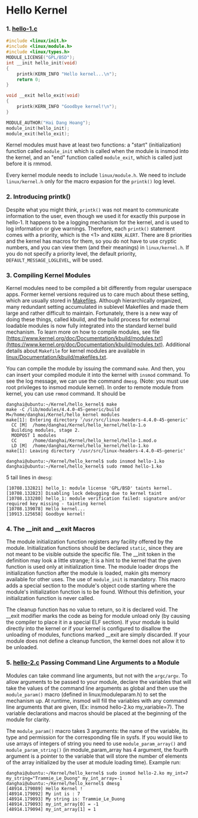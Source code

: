 # Hello Kernel

### 1. [hello-1.c](https://github.com/danghai/kernel/blob/master/hello_kernel/hello-1.c)

```c
#include <linux/init.h>
#include <linux/module.h>
#include <linux/types.h>
MODULE_LICENSE("GPL/BSD");
int __init hello_init(void)
{
    printk(KERN_INFO "Hello kernel...\n");
    return 0;
}

void __exit hello_exit(void)
{
    printk(KERN_INFO "Goodbye kernel!\n");
}

MODULE_AUTHOR("Hai Dang Hoang");
module_init(hello_init);
module_exit(hello_exit);
```

Kernel modules must have at least two functions: a "start" (initialization) function called `module_init` which is called when the module is insmod into the kernel, and an "end" function called `module_exit`, which is called just before it is rmmod.

Every kernel module needs to include `linux/module.h`. We need to include `linux/kernel.h` only for the macro expasion for the `printk()` log level.

### 2. Introducing printk()

Despite what you might think, `printk()` was not meant to communicate information to the user, even though we used it for exactly this purpose in hello-1. It happens to be a logging mechanism for the kernel, and is used to log information or give warnings. Therefore, each `printk()` statement comes with a priority, which is the <1> and `KERN_ALERT`. There are 8 priorities and the kernel has macros for them, so you do not have to use cryptic numbers, and you can view them (and their meanings) in `linux/kernel.h`. If you do not specify a priority level, the default priority, `DEFAULT_MESSAGE_LOGLEVEL`, will be used.

### 3. Compiling Kernel Modules

Kernel modules need to be compiled a bit differently from regular userspace apps. Former kernel versions required us to care much about these  setting, which are usually stored in [Makefiles](https://github.com/danghai/Kernel/blob/master/hello_kernel/Makefile). Although hierarchically organized, many redundant setting accumulated in sublevel Makefiles and made them large and rather difficult to maintain. Fortunately, there is a new way of doing these things, called kbuild, and the build process for external loadable modules is now fully integrated into the standard kernel build mechanism. To learn more on how to compile modules, see file [https://www.kernel.org/doc/Documentation/kbuild/modules.txt](https://www.kernel.org/doc/Documentation/kbuild/modules.txt). Additional details about `Makefile` for kernel modules are available in [linux/Documentation/kbuild/makefiles.txt](linux/Documentation/kbuild/makefiles.txt).

You can compile the module by issuing the command `make`. And then, you can insert your compiled module it into the kernel with `insmod` command. To see the log message, we can use the command `dmesg`. (Note: you must use root privileges to insmod module kernel). In order to remote module from kernel, you can use `rmmod` command. It should be

```
danghai@ubuntu:~/Kernel/hello_kernel$ make
make -C /lib/modules/4.4.0-45-generic/build M=/home/danghai/Kernel/hello_kernel modules
make[1]: Entering directory '/usr/src/linux-headers-4.4.0-45-generic'
  CC [M]  /home/danghai/Kernel/hello_kernel/hello-1.o
  Building modules, stage 2.
  MODPOST 1 modules
  CC      /home/danghai/Kernel/hello_kernel/hello-1.mod.o
  LD [M]  /home/danghai/Kernel/hello_kernel/hello-1.ko
make[1]: Leaving directory '/usr/src/linux-headers-4.4.0-45-generic'

danghai@ubuntu:~/Kernel/hello_kernel$ sudo insmod hello-1.ko
danghai@ubuntu:~/Kernel/hello_kernel$ sudo rmmod hello-1.ko
```

5 tail lines in `dmesg`: 

```
[10708.132821] hello_1: module license 'GPL/BSD' taints kernel.
[10708.132823] Disabling lock debugging due to kernel taint
[10708.133280] hello_1: module verification failed: signature and/or required key missing - tainting kernel
[10708.139078] Hello kernel...
[10913.125658] Goodbye kernel!
```

### 4. The __init and __exit Macros

The module initialization function registers any facility offered by the module.
Initialization functions should be declared `static`, since they are not meant
to be visible outside the specific file. The __init token in the definition may look a little strange; it is a hint to the kernel that the given function is used only at initialization time. The module loader drops the initialization function after the module is loaded, makin gits memory available for other uses. The use of `module_init` is mandatory. This macro adds a special section to the module's object code starting where the module's initialization function is to be found. Without this definition, your initialization function is never called.

The cleanup function has no value to return, so it is declared void. The __exit modifier marks the code as being for module unload only (by causing the compiler to place it in a special ELF section). If your module is build directly into the kernel or if your kernel is configured to disallow the unloading of modules, functions marked __exit are simply discarded. If your module does not define a cleanup function, the kernel does not allow it to be unloaded.

### 5. [hello-2.c](https://github.com/danghai/kernel/blob/master/hello_kernel/hello-2.c) Passing Command Line Arguments to a Module

Modules can take command line arguments, but not with the `argc/argv`. To allow arguments to be passed to your module, declare the variables that will take the values of the command line arguments as global and then use the `module_param()` macro (defined in linux/moduleparam.h) to set the mechanism up. At runtime, insmod will fill the variables with any command line arguments that are given, (Ex: insmod hello-2.ko my_variable=7). The variable declarations and macros should be placed at the beginning of the module for clarity. 

The `module_param()` macro takes 3 arguments: the name of the variable, its type and permission for the corresponding file in sysfs. If you would like to use arrays of integers of string you need to use `module_param_array()` and `module_param_string()` (in module_param_array has 4 argument, the fourth argument is a pointer to the variable that will store the number of elements of the array initialized by the user at module loading time). Example run: 

```
danghai@ubuntu:~/Kernel/hello_kernel$ sudo insmod hello-2.ko my_int=7 my_string="Trammie_Le_Duong" my_int_array=-1
danghai@ubuntu:~/Kernel/hello_kernel$ dmesg
[48914.179089] Hello Kernel ! 
[48914.179092] My int is : 7 
[48914.179093] My string is: Trammie_Le_Duong 
[48914.179093] my_int_array[0] = -1 
[48914.179094] my_int_array[1] = 1 
```







